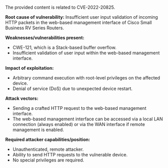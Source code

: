 The provided content is related to CVE-2022-20825.

**Root cause of vulnerability:** Insufficient user input validation of incoming HTTP packets in the web-based management interface of Cisco Small Business RV Series Routers.

**Weaknesses/vulnerabilities present:**
- CWE-121, which is a Stack-based buffer overflow.
- Insufficient validation of user input within the web-based management interface.

**Impact of exploitation:**
- Arbitrary command execution with root-level privileges on the affected device.
- Denial of service (DoS) due to unexpected device restart.

**Attack vectors:**
- Sending a crafted HTTP request to the web-based management interface.
- The web-based management interface can be accessed via a local LAN connection (always enabled) or via the WAN interface if remote management is enabled.

**Required attacker capabilities/position:**
- Unauthenticated, remote attacker.
- Ability to send HTTP requests to the vulnerable device.
- No special privileges are required.